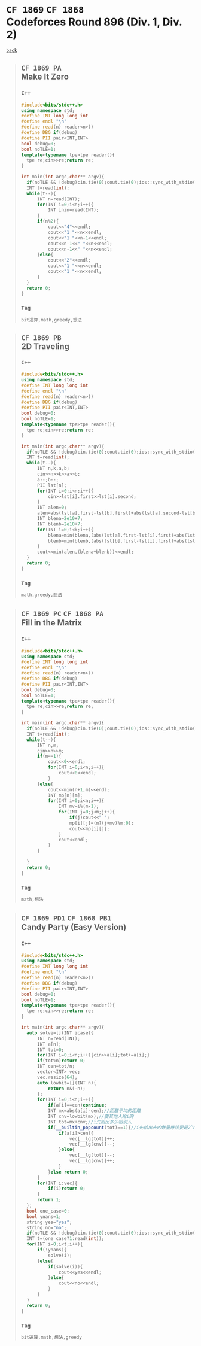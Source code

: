 <link id="style_css" rel="stylesheet" type="text/css" href="/OJ_ans/style.css">

# `CF 1869` `CF 1868`<br>Codeforces Round 896 (Div. 1, Div. 2)
[`back`](../)

> ## `CF 1869 PA`<br>Make It Zero
> ### `C++`
> ```c++
> #include<bits/stdc++.h>
> using namespace std;
> #define INT long long int
> #define endl "\n"
> #define read(n) reader<n>()
> #define DBG if(debug)
> #define PII pair<INT,INT>
> bool debug=0;
> bool noTLE=1;
> template<typename tpe>tpe reader(){
> 	tpe re;cin>>re;return re;
> }
> 
> int main(int argc,char** argv){
> 	if(noTLE && !debug)cin.tie(0);cout.tie(0);ios::sync_with_stdio(0);
> 	INT t=read(int);
> 	while(t--){
> 		INT n=read(INT);
> 		for(INT i=0;i<n;i++){
> 			INT inin=read(INT);
> 		}
> 		if(n%2){
> 			cout<<"4"<<endl;
> 			cout<<"1 "<<n<<endl;
> 			cout<<"1 "<<n-1<<endl;
> 			cout<<n-1<<" "<<n<<endl;
> 			cout<<n-1<<" "<<n<<endl;
> 		}else{
> 			cout<<"2"<<endl;
> 			cout<<"1 "<<n<<endl;
> 			cout<<"1 "<<n<<endl;
> 		}
> 	}
> 	return 0;
> }
> ```
> ### `Tag`
> ```txt
> bit運算,math,greedy,想法
> ```

> ## `CF 1869 PB`<br>2D Traveling
> ### `C++`
> ```c++
> #include<bits/stdc++.h>
> using namespace std;
> #define INT long long int
> #define endl "\n"
> #define read(n) reader<n>()
> #define DBG if(debug)
> #define PII pair<INT,INT>
> bool debug=0;
> bool noTLE=1;
> template<typename tpe>tpe reader(){
> 	tpe re;cin>>re;return re;
> }
> 
> int main(int argc,char** argv){
> 	if(noTLE && !debug)cin.tie(0);cout.tie(0);ios::sync_with_stdio(0);
> 	INT t=read(int);
> 	while(t--){
> 		INT n,k,a,b;
> 		cin>>n>>k>>a>>b;
> 		a--;b--;
> 		PII lst[n];
> 		for(INT i=0;i<n;i++){
> 			cin>>lst[i].first>>lst[i].second;
> 		}
> 		INT alen=0;
> 		alen=abs(lst[a].first-lst[b].first)+abs(lst[a].second-lst[b].second);
> 		INT blena=2e10+7;
> 		INT blenb=2e10+7;
> 		for(INT i=0;i<k;i++){
> 			blena=min(blena,(abs(lst[a].first-lst[i].first)+abs(lst[a].second-lst[i].second)));
> 			blenb=min(blenb,(abs(lst[b].first-lst[i].first)+abs(lst[b].second-lst[i].second)));
> 		}
> 		cout<<min(alen,(blena+blenb))<<endl;
> 	}
> 	return 0;
> }
> ```
> ### `Tag`
> ```txt
> math,greedy,想法
> ```


> ## `CF 1869 PC` `CF 1868 PA`<br>Fill in the Matrix
> ### `C++`
> ```c++
> #include<bits/stdc++.h>
> using namespace std;
> #define INT long long int
> #define endl "\n"
> #define read(n) reader<n>()
> #define DBG if(debug)
> #define PII pair<INT,INT>
> bool debug=0;
> bool noTLE=1;
> template<typename tpe>tpe reader(){
> 	tpe re;cin>>re;return re;
> }
> 
> int main(int argc,char** argv){
> 	if(noTLE && !debug)cin.tie(0);cout.tie(0);ios::sync_with_stdio(0);
> 	INT t=read(int);
> 	while(t--){
> 		INT n,m;
> 		cin>>n>>m;
> 		if(m==1){
> 			cout<<0<<endl;
> 			for(INT i=0;i<n;i++){
> 				cout<<0<<endl;
> 			}
> 		}else{
> 			cout<<min(n+1,m)<<endl;
> 			INT mp[n][m];
> 			for(INT i=0;i<n;i++){
> 				INT mv=i%(m-1);
> 				for(INT j=0;j<m;j++){
> 					if(j)cout<<" ";
> 					mp[i][j]=(m?(j+mv)%m:0);
> 					cout<<mp[i][j];
> 				}
> 				cout<<endl;
> 			}
> 		}
> 		
> 	}
> 	return 0;
> }
> ```
> ### `Tag`
> ```txt
> math,想法
> ```


> ## `CF 1869 PD1` `CF 1868 PB1`<br>Candy Party (Easy Version)
> ### `C++`
> ```c++
> #include<bits/stdc++.h>
> using namespace std;
> #define INT long long int
> #define endl "\n"
> #define read(n) reader<n>()
> #define DBG if(debug)
> #define PII pair<INT,INT>
> bool debug=0;
> bool noTLE=1;
> template<typename tpe>tpe reader(){
> 	tpe re;cin>>re;return re;
> }
> 
> int main(int argc,char** argv){
> 	auto solve=[](INT icase){
> 		INT n=read(INT);
> 		INT a[n];
> 		INT tot=0;
> 		for(INT i=0;i<n;i++){cin>>a[i];tot+=a[i];}
> 		if(tot%n)return 0;
> 		INT cen=tot/n;
> 		vector<INT> vec;
> 		vec.resize(64);
> 		auto lowbit=[](INT n){
> 			return n&(-n);
> 		};
> 		for(INT i=0;i<n;i++){
> 			if(a[i]==cen)continue;
> 			INT mx=abs(a[i]-cen);//距離平均的距離
> 			INT cnv=lowbit(mx);//要其他人給i的
> 			INT tot=mx+cnv;//i先給出多少給別人
> 			if(__builtin_popcount(tot)==1){//i先給出去的數量應該要是2^n
> 				if(a[i]>cen){
> 					vec[__lg(tot)]++;
> 					vec[__lg(cnv)]--;
> 				}else{
> 					vec[__lg(tot)]--;
> 					vec[__lg(cnv)]++;
> 				}
> 			}else return 0;
> 		}
> 		for(INT i:vec){
> 			if(i)return 0;
> 		}
> 		return 1;
> 	};
> 	bool one_case=0;
> 	bool ynans=1;
> 	string yes="yes";
> 	string no="no";
> 	if(noTLE && !debug)cin.tie(0);cout.tie(0);ios::sync_with_stdio(0);
> 	INT t=(one_case?1:read(int));
> 	for(INT i=0;i<t;i++){
> 		if(!ynans){
> 			solve(i);
> 		}else{
> 			if(solve(i)){
> 				cout<<yes<<endl;
> 			}else{
> 				cout<<no<<endl;
> 			}
> 		}
> 	}
> 	return 0;
> }
> ```
> ### `Tag`
> ```txt
> bit運算,math,想法,greedy
> ```






